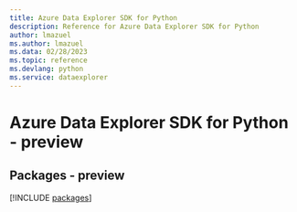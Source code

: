```yaml
---
title: Azure Data Explorer SDK for Python
description: Reference for Azure Data Explorer SDK for Python
author: lmazuel
ms.author: lmazuel
ms.data: 02/28/2023
ms.topic: reference
ms.devlang: python
ms.service: dataexplorer
---
```

# Azure Data Explorer SDK for Python - preview
## Packages - preview
[!INCLUDE [packages](data-explorer-index.md)]